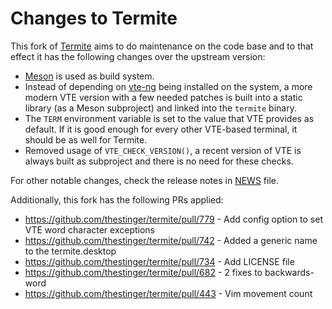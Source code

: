 # Changes to Termite

This fork of [Termite](https://github.com/thestinger/termite/) aims to do
maintenance on the code base and to that effect it has the following changes
over the upstream version:

- [Meson](https://mesonbuild.com) is used as build system.
- Instead of depending on [vte-ng](https://github.com/thestinger/vte-ng) being
  installed on the system, a more modern VTE version with a few needed patches
  is built into a static library (as a Meson subproject) and linked into the
  `termite` binary.
- The `TERM` environment variable is set to the value that VTE provides as
  default. If it is good enough for every other VTE-based terminal, it should
  be as well for Termite.
- Removed usage of `VTE_CHECK_VERSION()`, a recent version of VTE is always
  built as subproject and there is no need for these checks.

For other notable changes, check the release notes in [NEWS](NEWS.md) file.

Additionally, this fork has the following PRs applied:

- https://github.com/thestinger/termite/pull/779 - Add config option to set VTE word character exceptions
- https://github.com/thestinger/termite/pull/742 - Added a generic name to the termite.desktop
- https://github.com/thestinger/termite/pull/734 - Add LICENSE file
- https://github.com/thestinger/termite/pull/682 - 2 fixes to backwards-word
- https://github.com/thestinger/termite/pull/443 - Vim movement count
